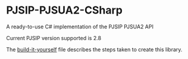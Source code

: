 # PJSIP-PJSUA2-CSharp
A ready-to-use C# implementation of the PJSIP PJSUA2 API

Current PJSIP version supported is 2.8

The  [build-it-yourself](build-it-yourself) file describes the steps taken to create this library.
